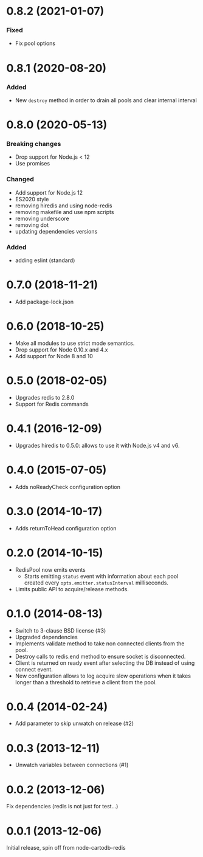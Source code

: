 # 0.8.2 (2021-01-07)

### Fixed
 - Fix pool options

# 0.8.1 (2020-08-20)

### Added
 - New `destroy` method in order to drain all pools and clear internal interval

# 0.8.0 (2020-05-13)

### Breaking changes
 - Drop support for Node.js < 12
 - Use promises

### Changed
 - Add support for Node.js 12
 - ES2020 style
 - removing hiredis and using node-redis
 - removing makefile and use npm scripts
 - removing underscore
 - removing dot
 - updating dependencies versions

### Added
 - adding eslint (standard)

# 0.7.0 (2018-11-21)

 - Add package-lock.json

# 0.6.0 (2018-10-25)

 - Make all modules to use strict mode semantics.
 - Drop support for Node 0.10.x and 4.x
 - Add support for Node 8 and 10

# 0.5.0 (2018-02-05)

 - Upgrades redis to 2.8.0
 - Support for Redis commands

# 0.4.1 (2016-12-09)

 - Upgrades hiredis to 0.5.0: allows to use it with Node.js v4 and v6.

# 0.4.0 (2015-07-05)

 - Adds noReadyCheck configuration option

# 0.3.0 (2014-10-17)

 - Adds returnToHead configuration option

# 0.2.0 (2014-10-15)

 - RedisPool now emits events
    * Starts emitting `status` event with information about each pool created
      every `opts.emitter.statusInterval` milliseconds.
 - Limits public API to acquire/release methods.

# 0.1.0 (2014-08-13)

 - Switch to 3-clause BSD license (#3)
 - Upgraded dependencies
 - Implements validate method to take non connected clients from the pool.
 - Destroy calls to redis.end method to ensure socket is disconnected.
 - Client is returned on ready event after selecting the DB instead of using
   connect event.
 - New configuration allows to log acquire slow operations when it takes
   longer than a threshold to retrieve a client from the pool.

# 0.0.4 (2014-02-24)

 - Add parameter to skip unwatch on release (#2)

# 0.0.3 (2013-12-11)

 - Unwatch variables between connections (#1)

# 0.0.2 (2013-12-06)

Fix dependencies (redis is not just for test...)

# 0.0.1 (2013-12-06)

Initial release, spin off from node-cartodb-redis
